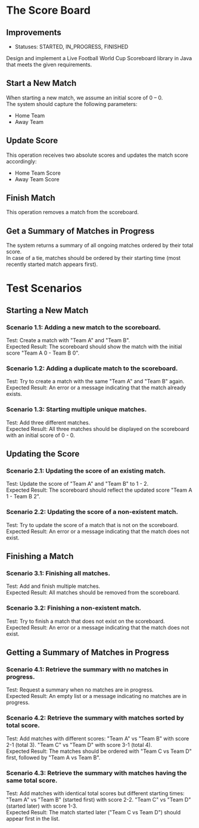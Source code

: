 # The Score Board

## Improvements
* Statuses: STARTED, IN_PROGRESS, FINISHED

Design and implement a Live Football World Cup Scoreboard library in Java that meets the given requirements.

## Start a New Match
When starting a new match, we assume an initial score of 0 – 0. \
The system should capture the following parameters:
- Home Team
- Away Team

## Update Score
This operation receives two absolute scores and updates the match score accordingly:
- Home Team Score
- Away Team Score 

## Finish Match
This operation removes a match from the scoreboard.

## Get a Summary of Matches in Progress
The system returns a summary of all ongoing matches ordered by their total score. \
In case of a tie, matches should be ordered by their starting time (most recently started match appears first).

# Test Scenarios

## Starting a New Match
### Scenario 1.1: Adding a new match to the scoreboard.
Test: Create a match with "Team A" and "Team B". \
Expected Result: The scoreboard should show the match with the initial score "Team A 0 - Team B 0".

### Scenario 1.2: Adding a duplicate match to the scoreboard.
Test: Try to create a match with the same "Team A" and "Team B" again. \
Expected Result: An error or a message indicating that the match already exists.

### Scenario 1.3: Starting multiple unique matches.
Test: Add three different matches. \
Expected Result: All three matches should be displayed on the scoreboard with an initial score of 0 - 0.

## Updating the Score
### Scenario 2.1: Updating the score of an existing match.
Test: Update the score of "Team A" and "Team B" to 1 - 2. \
Expected Result: The scoreboard should reflect the updated score "Team A 1 - Team B 2".

### Scenario 2.2: Updating the score of a non-existent match.
Test: Try to update the score of a match that is not on the scoreboard. \
Expected Result: An error or a message indicating that the match does not exist.

## Finishing a Match
### Scenario 3.1: Finishing all matches.
Test: Add and finish multiple matches. \
Expected Result: All matches should be removed from the scoreboard.

### Scenario 3.2: Finishing a non-existent match.
Test: Try to finish a match that does not exist on the scoreboard. \
Expected Result: An error or a message indicating that the match does not exist.

## Getting a Summary of Matches in Progress
### Scenario 4.1: Retrieve the summary with no matches in progress.
Test: Request a summary when no matches are in progress. \
Expected Result: An empty list or a message indicating no matches are in progress.

### Scenario 4.2: Retrieve the summary with matches sorted by total score.
Test: Add matches with different scores:
"Team A" vs "Team B" with score 2-1 (total 3).
"Team C" vs "Team D" with score 3-1 (total 4). \
Expected Result: The matches should be ordered with "Team C vs Team D" first, followed by "Team A vs Team B".

### Scenario 4.3: Retrieve the summary with matches having the same total score.
Test: Add matches with identical total scores but different starting times:
"Team A" vs "Team B" (started first) with score 2-2.
"Team C" vs "Team D" (started later) with score 1-3. \
Expected Result: The match started later ("Team C vs Team D") should appear first in the list.
